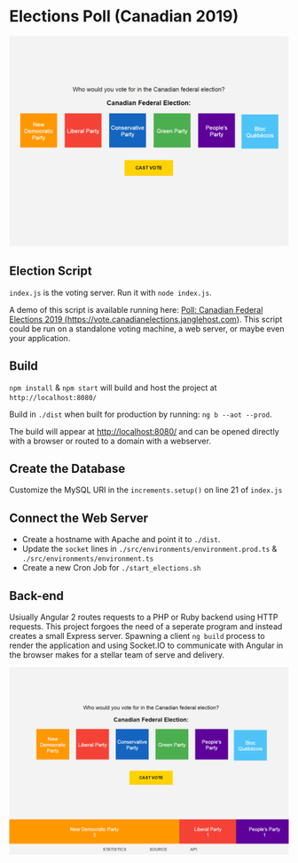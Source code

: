 # Elections Poll (Canadian 2019)

![N|Solid](https://raw.githubusercontent.com/bentbot/increments/master/screenshots/canadian_poll.png)

## Election Script

`index.js` is the voting server. Run it with `node index.js`.

A demo of this script is available running here: <a href="https://vote.canadianelections.janglehost.com/" target="_blank">Poll: Canadian Federal Elections 2019 (https://vote.canadianelections.janglehost.com)</a>. This script could be run on a standalone voting machine, a web server, or maybe even your application.

## Build

`npm install` & `npm start` will build and host the project at `http://localhost:8080/`
 
Build in `./dist` when built for production by running: `ng b --aot --prod`. 

The build will appear at <a href="http://localhost:8080/">http://localhost:8080/</a> and can be opened directly with a browser or routed to a domain with a webserver.

## Create the Database

Customize the MySQL URI in the `increments.setup()`  on line 21 of `index.js`

## Connect the Web Server

 - Create a hostname with Apache and point it to `./dist`. 
 - Update the `socket` lines in `./src/environments/environment.prod.ts` & `./src/environments/environment.ts`
 - Create a new Cron Job for `./start_elections.sh`

## Back-end

Usiually Angular 2 routes requests to a PHP or Ruby backend using HTTP requests. This project forgoes the need of a seperate program and instead creates a small Express server. Spawning a client `ng build` process to render the application and using Socket.IO to communicate with Angular in the browser makes for a stellar team of serve and delivery.

![N|Solid](https://raw.githubusercontent.com/bentbot/increments/master/screenshots/canadian_poll_results.png)
